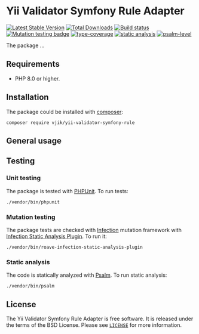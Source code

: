 # Yii Validator Symfony Rule Adapter

[![Latest Stable Version](https://poser.pugx.org/vjik/yii-validator-symfony-rule/v/stable.png)](https://packagist.org/packages/vjik/yii-validator-symfony-rule)
[![Total Downloads](https://poser.pugx.org/vjik/yii-validator-symfony-rule/downloads.png)](https://packagist.org/packages/vjik/yii-validator-symfony-rule)
[![Build status](https://github.com/vjik/yii-validator-symfony-rule/workflows/build/badge.svg)](https://github.com/vjik/yii-validator-symfony-rule/actions?query=workflow%3Abuild)
[![Mutation testing badge](https://img.shields.io/endpoint?style=flat&url=https%3A%2F%2Fbadge-api.stryker-mutator.io%2Fgithub.com%2Fvjik%2Fyii-validator-symfony-rule%2Fmaster)](https://dashboard.stryker-mutator.io/reports/github.com/vjik/yii-validator-symfony-rule/master)
[![type-coverage](https://shepherd.dev/github/vjik/yii-validator-symfony-rule/coverage.svg)](https://shepherd.dev/github/vjik/yii-validator-symfony-rule)
[![static analysis](https://github.com/vjik/yii-validator-symfony-rule/workflows/static%20analysis/badge.svg)](https://github.com/vjik/yii-validator-symfony-rule/actions?query=workflow%3A%22static+analysis%22)
[![psalm-level](https://shepherd.dev/github/vjik/yii-validator-symfony-rule/level.svg)](https://shepherd.dev/github/vjik/yii-validator-symfony-rule)

The package ...

## Requirements

- PHP 8.0 or higher.

## Installation

The package could be installed with [composer](https://getcomposer.org/download/):

```shell
composer require vjik/yii-validator-symfony-rule
```

## General usage

## Testing

### Unit testing

The package is tested with [PHPUnit](https://phpunit.de/). To run tests:

```shell
./vendor/bin/phpunit
```

### Mutation testing

The package tests are checked with [Infection](https://infection.github.io/) mutation framework with
[Infection Static Analysis Plugin](https://github.com/Roave/infection-static-analysis-plugin). To run it:

```shell
./vendor/bin/roave-infection-static-analysis-plugin
```

### Static analysis

The code is statically analyzed with [Psalm](https://psalm.dev/). To run static analysis:

```shell
./vendor/bin/psalm
```

## License

The Yii Validator Symfony Rule Adapter is free software. It is released under the terms of the BSD License.
Please see [`LICENSE`](./LICENSE.md) for more information.
